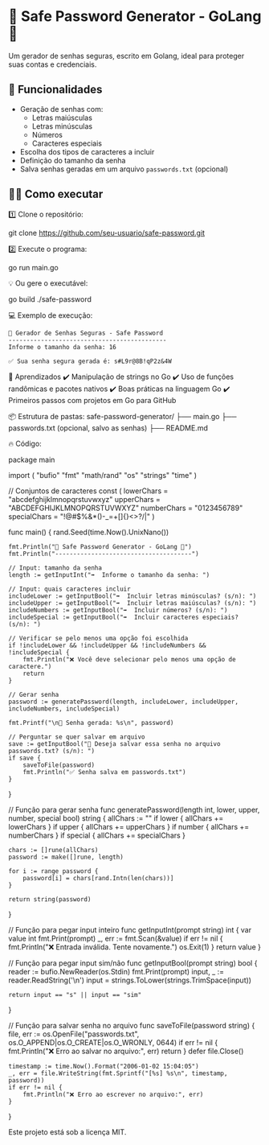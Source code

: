 # 🔐 Safe Password Generator - GoLang 🚀

Um gerador de senhas seguras, escrito em Golang, ideal para proteger suas contas e credenciais.

## 🚀 Funcionalidades
- Geração de senhas com:
  - Letras maiúsculas
  - Letras minúsculas
  - Números
  - Caracteres especiais
- Escolha dos tipos de caracteres a incluir
- Definição do tamanho da senha
- Salva senhas geradas em um arquivo `passwords.txt` (opcional)

## 🏃‍♂️ Como executar

1️⃣ Clone o repositório:

git clone https://github.com/seu-usuario/safe-password.git
  
2️⃣ Execute o programa:

go run main.go

💡 Ou gere o executável:

go build
./safe-password

💻 Exemplo de execução:
```
🔐 Gerador de Senhas Seguras - Safe Password
--------------------------------------------
Informe o tamanho da senha: 16

✅ Sua senha segura gerada é: s#L9r@8B!qP2z&4W
````

🧠 Aprendizados
✔️ Manipulação de strings no Go
✔️ Uso de funções randômicas e pacotes nativos
✔️ Boas práticas na linguagem Go
✔️ Primeiros passos com projetos em Go para GitHub

📦 Estrutura de pastas:
safe-password-generator/
├── main.go
├── passwords.txt  (opcional, salvo as senhas)
├── README.md

🔥 Código:

package main

import (
	"bufio"
	"fmt"
	"math/rand"
	"os"
	"strings"
	"time"
)

// Conjuntos de caracteres
const (
	lowerChars   = "abcdefghijklmnopqrstuvwxyz"
	upperChars   = "ABCDEFGHIJKLMNOPQRSTUVWXYZ"
	numberChars  = "0123456789"
	specialChars = "!@#$%&*()-_=+[]{}<>?/|"
)

func main() {
	rand.Seed(time.Now().UnixNano())

	fmt.Println("🔐 Safe Password Generator - GoLang 🚀")
	fmt.Println("--------------------------------------")

	// Input: tamanho da senha
	length := getInputInt("➡️  Informe o tamanho da senha: ")

	// Input: quais caracteres incluir
	includeLower := getInputBool("➡️  Incluir letras minúsculas? (s/n): ")
	includeUpper := getInputBool("➡️  Incluir letras maiúsculas? (s/n): ")
	includeNumbers := getInputBool("➡️  Incluir números? (s/n): ")
	includeSpecial := getInputBool("➡️  Incluir caracteres especiais? (s/n): ")

	// Verificar se pelo menos uma opção foi escolhida
	if !includeLower && !includeUpper && !includeNumbers && !includeSpecial {
		fmt.Println("❌ Você deve selecionar pelo menos uma opção de caractere.")
		return
	}

	// Gerar senha
	password := generatePassword(length, includeLower, includeUpper, includeNumbers, includeSpecial)

	fmt.Printf("\n🔑 Senha gerada: %s\n", password)

	// Perguntar se quer salvar em arquivo
	save := getInputBool("💾 Deseja salvar essa senha no arquivo passwords.txt? (s/n): ")
	if save {
		saveToFile(password)
		fmt.Println("✅ Senha salva em passwords.txt")
	}
}

// Função para gerar senha
func generatePassword(length int, lower, upper, number, special bool) string {
	allChars := ""
	if lower {
		allChars += lowerChars
	}
	if upper {
		allChars += upperChars
	}
	if number {
		allChars += numberChars
	}
	if special {
		allChars += specialChars
	}

	chars := []rune(allChars)
	password := make([]rune, length)

	for i := range password {
		password[i] = chars[rand.Intn(len(chars))]
	}

	return string(password)
}

// Função para pegar input inteiro
func getInputInt(prompt string) int {
	var value int
	fmt.Print(prompt)
	_, err := fmt.Scan(&value)
	if err != nil {
		fmt.Println("❌ Entrada inválida. Tente novamente.")
		os.Exit(1)
	}
	return value
}

// Função para pegar input sim/não
func getInputBool(prompt string) bool {
	reader := bufio.NewReader(os.Stdin)
	fmt.Print(prompt)
	input, _ := reader.ReadString('\n')
	input = strings.ToLower(strings.TrimSpace(input))

	return input == "s" || input == "sim"
}

// Função para salvar senha no arquivo
func saveToFile(password string) {
	file, err := os.OpenFile("passwords.txt", os.O_APPEND|os.O_CREATE|os.O_WRONLY, 0644)
	if err != nil {
		fmt.Println("❌ Erro ao salvar no arquivo:", err)
		return
	}
	defer file.Close()

	timestamp := time.Now().Format("2006-01-02 15:04:05")
	_, err = file.WriteString(fmt.Sprintf("[%s] %s\n", timestamp, password))
	if err != nil {
		fmt.Println("❌ Erro ao escrever no arquivo:", err)
	}
}

Este projeto está sob a licença MIT.





